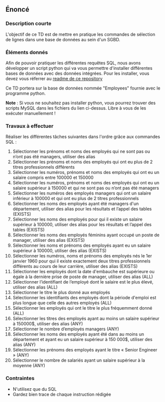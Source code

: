 ## Énoncé

### Description courte

L'objectif de ce TD est de mettre en pratique les commandes de sélection de lignes dans une base de données au sein d'un SGBD.

### Éléments donnés 

Afin de pouvoir pratiquer les différentes requêtes SQL, nous avons développer un script python qui va vous permettre d'installer différentes bases de données avec des données intégrées. Pour les installer, vous devez vous réferrer au <a href="https://github.com/Microleadoff/database-installer-py" title="repository du code python d'installation des bases de données" target="_blank">readme de ce repository</a>

Ce TD portera sur la base de données nommée "Employees" fournie avec le programme python.

**Note** : Si vous ne souhaitez pas installer python, vous pourrez trouver des scripts MySQL dans les fichiers du lien ci-dessus. Libre à vous de les exécuter manuellement !

### Travaux à effectuer

Réaliser les différentes tâches suivantes dans l'ordre grâce aux commandes SQL :

1. Sélectionner les prénoms et noms des employés qui ne sont pas ou n’ont pas été managers, utiliser des alias 
2. Sélectionner les prénoms et noms  des employés qui ont eu plus de 2 titres professionnels différents
3. Sélectionner les numéros, prénoms et noms des employés qui ont eu un salaire compris entre 100000 et 150000
4. Sélectionner les numéros, prénoms et noms des employés qui ont eu un salaire supérieur à 150000 et qui ne sont pas  ou n’ont pas été managers 
5. Sélectionner les numéros des employés managers qui ont un salaire inférieur à 100000 et qui ont eu plus de 2 titres professionnels 
6. Sélectionner les noms des employés ayant été managers d'un département, utiliser des alias pour les résultats et l’appel des tables (EXISTS)
7. Sélectionner les noms des employés pour qui il existe un salaire supérieur à 100000, utiliser des alias pour les résultats et l’appel des tables (EXISTS)
8. Sélectionner les noms des employés féminins ayant occupé un poste de manager, utiliser des alias (EXISTS)
9. Sélectionner les noms et prénoms des employés ayant eu un salaire supérieur à 100000, utiliser des alias (EXISTS)
10. Sélectionner les numéros, noms et prénoms des employés nés le 1er janvier 1960 pour qui il existe exactement deux titres professionnels différents au cours de leur carrière, utiliser des alias (EXISTS)
11. Sélectionner les employés dont la date d'embauche est supérieure ou égale à la dernière prise de poste de manager, utiliser des alias (ALL)
12. Sélectionner l’identifiant de l’employé dont le salaire est le plus élevé, utiliser des alias (ALL)
13. Sélectionner le titre le plus donné aux employés
14. Sélectionner les identifiants des employés dont la période d'emploi est plus longue que celle des autres employés (ALL)
15. Sélectionner les employés qui ont le titre le plus fréquemment donné (ALL)
16. Sélectionner les titres des employés ayant au moins un salaire supérieur à 150000$, utiliser des alias (ANY)
17. Sélectionner le nombre d’employés managers (ANY)
18. Sélectionner les noms des employés ayant été dans au moins un département et ayant eu un salaire supérieur à 150 000$, utiliser des alias (ANY)
19. Sélectionner les prénoms des employés ayant le titre « Senior Engineer » (ANY)
20. Sélectionner le nombre de salariés ayant un salaire supérieur à la moyenne (ANY)


### Contraintes

- N'utilisez que du SQL
- Gardez bien trace de chaque instruction rédigée